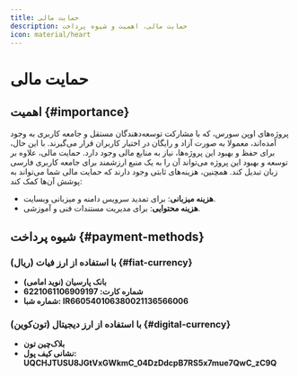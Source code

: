 ```yaml
---
title: حمایت مالی
description: حمایت مالی، اهمیت و شیوه پرداخت
icon: material/heart
---
```


# حمایت مالی

## اهمیت {#importance}

پروژه‌های اوپن سورس، که با مشارکت توسعه‌دهندگان مستقل و جامعه کاربری به وجود آمده‌اند، معمولا به صورت آزاد و رایگان در اختیار کاربران قرار می‌گیرند. با این حال، برای حفظ و بهبود این پروژه‌ها، نیاز به منابع مالی وجود دارد. حمایت مالی، علاوه بر توسعه و بهبود این پروژه می‌تواند آن را به یک منبع ارزشمند برای جامعه کاربری فارسی زبان تبدیل کند. همچنین، هزینه‌های ثابتی وجود دارند که حمایت مالی شما می‌تواند به پوشش آن‌ها کمک کند:

- **هزینه میزبانی**: برای تمدید سرویس دامنه و میزبانی وبسایت.
- **هزینه محتوایی**: برای مدیریت مستندات فنی و آموزشی.

## شیوه پرداخت {#payment-methods}

### با استفاده از ارز فیات (ریال) {#fiat-currency}

- **بانک پارسیان (نوید امامی)**
- **شماره کارت: 6221061106909197**
- **شماره شبا: IR660540106380021136566006**

### با استفاده از ارز دیجیتال (تون‌کوین) {#digital-currency}

- **بلاک‌چین تون**
- **نشانی کیف پول: UQCHJTUSU8JGtVxGWkmC_04DzDdcpB7RS5x7mue7QwC_zC9Q**